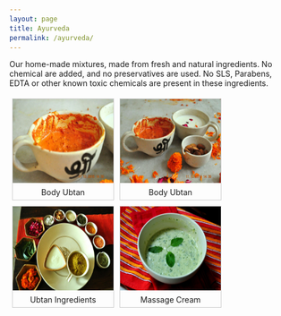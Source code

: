 ```yaml
---
layout: page
title: Ayurveda
permalink: /ayurveda/
---
```


Our home-made mixtures, made from fresh and natural ingredients. No chemical are added, and no preservatives are used. No SLS, Parabens, EDTA or other known toxic chemicals are present in these ingredients.

<style>
div.img {
    margin: 5px;
    border: 1px solid #ccc;
    float: left;
    width: 180px;
}

div.img:hover {
    border: 1px solid #777;
}

div.img img {
    width: 100%;
    height: 150px;
}

div.desc {
    padding: 5px;
    text-align: center;
}
.clearfix:after {
    content: "";
    display: table;
    clear: both;
}
</style>
<div class="img">
  <a target="_blank" href="">
    <img src="/assets/IMG_1488.JPG" alt="Ubtan" width="300" height="200">
  </a>
  <div class="desc">Body Ubtan</div>
</div>

<div class="img">
  <a target="_blank" href="">
    <img src="/assets/IMG_1489.JPG" alt="Ubtan" width="300" height="200">
  </a>
  <div class="desc">Body Ubtan</div>
</div>

<div class="img">
  <a target="_blank" href="">
    <img src="/assets/IMG_1496.JPG" alt="Ubtan" width="300" height="200">
  </a>
  <div class="desc">Ubtan Ingredients</div>
</div>

<div class="img">
  <a target="_blank" href="">
    <img src="/assets/IMG_1491.JPG" alt="Face Massage" width="300" height="200">
  </a>
  <div class="desc">Massage Cream</div>
</div>

<div class="clearfix"></div>
